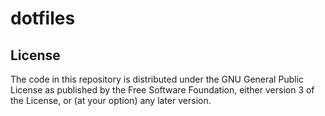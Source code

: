 # dotfiles

## License

The code in this repository is distributed under the GNU General Public License as
published by the Free Software Foundation, either version 3 of the License, or
(at your option) any later version.
